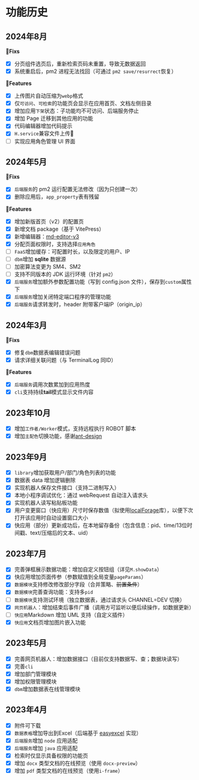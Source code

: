 # 功能历史

## 2024年8月
**🐛Fixs**
- [x] 分页组件选页后，重新检索页码未重置，导致无数据返回
- [x] 系统重启后，pm2 进程无法找回（可通过 `pm2 save/resurrect`恢复）

**🌟Features**
- [x] 上传图片自动压缩为`webp`格式
- [x] 仅`可访问`、`可检索`的功能页会显示在应用首页、文档左侧目录
- [x] 增加应用`下架`状态：子功能均不可访问、后端服务停止
- [x] 增加 Page 迁移到其他应用的功能
- [x] 代码编辑器增加代码提示
- [x] `H.service`兼容文件上传🎉
- [ ] 实现应用角色管理 UI 界面

## 2024年5月
**🐛Fixs**
- [x] `后端服务`的 pm2 运行配置无法修改（因为只创建一次）
- [x] 删除应用后，`app_property`表有残留

**🌟Features**
- [x] 增加新版首页（v2）的配置页
- [x] 新增文档 package（基于 VitePress）
- [x] 新增编辑器：[md-editor-v3](https://github.com/imzbf/md-editor-v3)
- [x] 分配页面权限时，支持选择`应用角色`
- [ ] `FaaS`增加缓存：可配置时长，以及限定的用户、IP
- [ ] `dbm`增加 **sqlite** 数据源
- [ ] 加密算法变更为 SM4、SM2
- [ ] 支持不同版本的 JDK 运行环境（针对 `pm2`）
- [x] `后端服务`增加额外参数配置功能（写到 config.json 文件），保存到`custom`属性下
- [x] `后端服务`增加关闭特定端口程序的管理功能
- [x] `后端服务`请求转发时，header 附带客户端IP（origin_ip）

## 2024年3月

**🐛Fixs**
- [x] 修复`dbm`数据表编辑错误问题
- [x] 请求详细关联问题（与 TerminalLog 同ID）

**🌟Features**
- [x] `后端服务`调用次数累加到应用热度
- [x] `cli`支持持续**tail**模式显示文件内容

## 2023年10月

- [x] 增加`工作者/Worker`模式，支持远程执行 ROBOT 脚本
- [x] 增加`主配色`切换功能，感谢[ant-design](https://ant-design.antgroup.com/docs/spec/colors-cn)

## 2023年9月

- [x] `library`增加获取用户/部门/角色列表的功能
- [x] 数据表 data 增加逻辑删除
- [x] 实现机器人保存文件接口（支持二进制写入）
- [x] 本地小程序调试优化：通过 webRequest 自动注入请求头
- [x] 实现机器人读写粘贴板功能
- [x] 用户变更窗口（快应用）尺寸时保存数值（拟使用[localForage](https://github.com/localForage/localForage)库），以便下次打开该应用时自动设置窗口大小
- [x] 快应用（部分）更新成功后，在本地留存备份（包含信息：pid、time/13位时间戳、text/压缩后的文本、uid）

## 2023年7月

- [x] 完善弹框展示数据功能：增加自定义按钮组（详见`M.showData`）
- [x] 快应用增加页面传参（参数赋值到全局变量`pageParams`）
- [x] `数据模块`支持修改修改部分字段（合并策略、~~前置条件~~）
- [x] `数据模块`完善查询功能：支持多`pid`
- [ ] `数据模块`支持测试环境（独立数据表，通过请求头 CHANNEL=DEV 切换）
- [x] `网页机器人`：增加结束后事件广播（调用方可监听以便后续操作，如数据更新）
- [ ] `快应用`Markdown 增加 UML 支持（自定义插件）
- [x] `快应用`文档页增加图片嵌入功能

## 2023年5月

- [x] 完善网页机器人：增加数据接口（目前仅支持数据写、查；数据块读写）
- [x] 完善`cli`
- [x] 增加部门管理模块
- [x] 增加权限管理模块
- [x] `dbm`增加数据表在线管理模块

## 2023年4月

- [x] 附件可下载
- [x] `数据表格`增加导出到Excel（后端基于 [easyexcel](https://github.com/alibaba/easyexcel) 实现）
- [x] `后端服务`增加 `node` 应用适配
- [x] `后端服务`增加 `java` 应用适配
- [x] 检索时仅显示具备权限的功能页
- [x] 增加 `docx` 类型文档的在线预览（使用 `docx-preview`）
- [x] 增加 `pdf` 类型文档的在线预览（使用`i-frame`）
